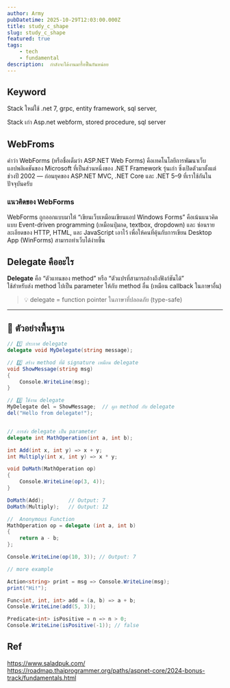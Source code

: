 ```yaml
---
author: Army
pubDatetime: 2025-10-29T12:03:00.000Z
title: study_c_shape
slug: study_c_shape
featured: true
tags:
    - tech
    - fundamental
description:  กำลังจะได้งานมารื้อฟื้นกันหน่อย
---
```



## Keyword

Stack ใหม่ใช้ 
.net 7, grpc, entity framework, sql server, 

Stack เก่า
Asp.net webform, stored procedure, sql server

## WebFroms

คำว่า WebForms (หรือชื่อเต็มว่า ASP.NET Web Forms) คือเทคโนโลยีการพัฒนาเว็บแอปพลิเคชันของ Microsoft ที่เป็นส่วนหนึ่งของ .NET Framework รุ่นเก่า ซึ่งเปิดตัวมาตั้งแต่ช่วงปี 2002 — ก่อนยุคของ ASP.NET MVC, .NET Core และ .NET 5–9 ที่เราใช้กันในปัจจุบันครับ

### แนวคิดของ WebForms

WebForms ถูกออกแบบมาให้ “เขียนเว็บเหมือนเขียนแอป Windows Forms” คือเน้นแนวคิดแบบ Event-driven programming (เหมือนปุ่มกด, textbox, dropdown)
และ ซ่อนรายละเอียดของ HTTP, HTML, และ JavaScript เอาไว้ เพื่อให้คนที่คุ้นกับการเขียน Desktop App (WinForms) สามารถทำเว็บได้ง่ายขึ้น

## Delegate คืออะไร
**Delegate** คือ “ตัวแทนของ method” หรือ “ตัวแปรที่สามารถอ้างถึงฟังก์ชันได้”  
ใช้สำหรับส่ง method ไปเป็น parameter ให้กับ method อื่น (เหมือน callback ในภาษาอื่น)

> 💡 delegate = function pointer ในภาษาที่ปลอดภัย (type-safe)

---

## 🔹 ตัวอย่างพื้นฐาน

```csharp
// 1️⃣ ประกาศ delegate
delegate void MyDelegate(string message);

// 2️⃣ สร้าง method ที่มี signature เหมือน delegate
void ShowMessage(string msg)
{
    Console.WriteLine(msg);
}

// 3️⃣ ใช้งาน delegate
MyDelegate del = ShowMessage;  // ผูก method กับ delegate
del("Hello from delegate!");


// การส่ง delegate เป็น parameter
delegate int MathOperation(int a, int b);

int Add(int x, int y) => x + y;
int Multiply(int x, int y) => x * y;

void DoMath(MathOperation op)
{
    Console.WriteLine(op(3, 4));
}

DoMath(Add);        // Output: 7
DoMath(Multiply);   // Output: 12

//  Anonymous Function
MathOperation op = delegate (int a, int b)
{
    return a - b;
};

Console.WriteLine(op(10, 3)); // Output: 7

// more example 

Action<string> print = msg => Console.WriteLine(msg);
print("Hi!");

Func<int, int, int> add = (a, b) => a + b;
Console.WriteLine(add(5, 3));

Predicate<int> isPositive = n => n > 0;
Console.WriteLine(isPositive(-1)); // false

```

## Ref

<https://www.saladpuk.com/>
<https://roadmap.thaiprogrammer.org/paths/aspnet-core/2024-bonus-track/fundamentals.html>
